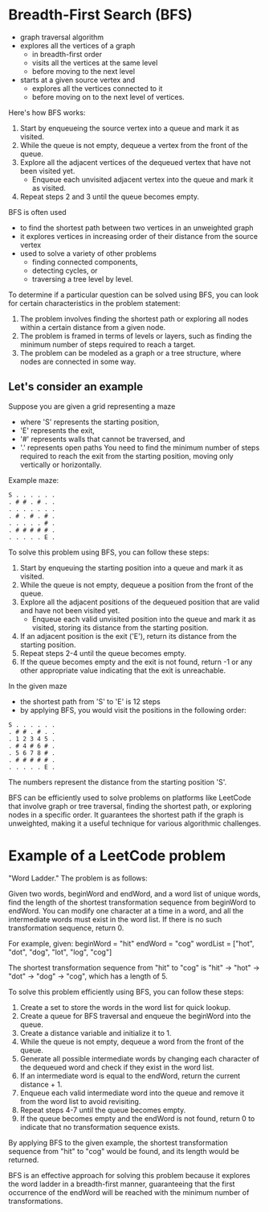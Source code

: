 # Breadth-First Search (BFS)
- graph traversal algorithm 
- explores all the vertices of a graph 
    - in breadth-first order
    - visits all the vertices at the same level 
    - before moving to the next level
- starts at a given source vertex and 
    - explores all the vertices connected to it 
    - before moving on to the next level of vertices.

Here's how BFS works:
1. Start by enqueueing the source vertex into a queue and mark it as visited.
2. While the queue is not empty, dequeue a vertex from the front of the queue.
3. Explore all the adjacent vertices of the dequeued vertex that have not been visited yet.
   - Enqueue each unvisited adjacent vertex into the queue and mark it as visited.
4. Repeat steps 2 and 3 until the queue becomes empty.

BFS is often used 
-  to find the shortest path between two vertices in an unweighted graph
- it explores vertices in increasing order of their distance from the source vertex
- used to solve a variety of other problems
    - finding connected components, 
    - detecting cycles, or 
    - traversing a tree level by level.

To determine if a particular question can be solved using BFS, you can look for certain characteristics in the problem statement:
1. The problem involves finding the shortest path or exploring all nodes within a certain distance from a given node.
2. The problem is framed in terms of levels or layers, such as finding the minimum number of steps required to reach a target.
3. The problem can be modeled as a graph or a tree structure, where nodes are connected in some way.

## Let's consider an example 
Suppose you are given a grid representing a maze
- where 'S' represents the starting position, 
- 'E' represents the exit, 
- '#' represents walls that cannot be traversed, and 
- '.' represents open paths
You need to find the minimum number of steps required to reach the exit from the starting position, moving only vertically or horizontally.

Example maze:
```
S . . . . . .
. # # . # . .
. . . . . . .
. # . # . # .
. . . . . # .
. # # # # # .
. . . . . E .
```

To solve this problem using BFS, you can follow these steps:
1. Start by enqueuing the starting position into a queue and mark it as visited.
2. While the queue is not empty, dequeue a position from the front of the queue.
3. Explore all the adjacent positions of the dequeued position that are valid and have not been visited yet.
   - Enqueue each valid unvisited position into the queue and mark it as visited, storing its distance from the starting position.
4. If an adjacent position is the exit ('E'), return its distance from the starting position.
5. Repeat steps 2-4 until the queue becomes empty.
6. If the queue becomes empty and the exit is not found, return -1 or any other appropriate value indicating that the exit is unreachable.

In the given maze
- the shortest path from 'S' to 'E' is 12 steps
- by applying BFS, you would visit the positions in the following order:
```
S . . . . . .
. # # . # . .
. 1 2 3 4 5 .
. # 4 # 6 # .
. 5 6 7 8 # .
. # # # # # .
. . . . . E .
```
The numbers represent the distance from the starting position 'S'.

BFS can be efficiently used to solve problems on platforms like LeetCode that involve graph or tree traversal, finding the shortest path, or exploring nodes in a specific order. It guarantees the shortest path if the graph is unweighted, making it a useful technique for various algorithmic challenges.


# Example of a LeetCode problem
"Word Ladder." The problem is as follows:

Given two words, beginWord and endWord, and a word list of unique words, find the length of the shortest transformation sequence from beginWord to endWord. You can modify one character at a time in a word, and all the intermediate words must exist in the word list. If there is no such transformation sequence, return 0.

For example, given:
beginWord = "hit"
endWord = "cog"
wordList = ["hot", "dot", "dog", "lot", "log", "cog"]

The shortest transformation sequence from "hit" to "cog" is "hit" -> "hot" -> "dot" -> "dog" -> "cog", which has a length of 5.

To solve this problem efficiently using BFS, you can follow these steps:

1. Create a set to store the words in the word list for quick lookup.
2. Create a queue for BFS traversal and enqueue the beginWord into the queue.
3. Create a distance variable and initialize it to 1.
4. While the queue is not empty, dequeue a word from the front of the queue.
5. Generate all possible intermediate words by changing each character of the dequeued word and check if they exist in the word list.
6. If an intermediate word is equal to the endWord, return the current distance + 1.
7. Enqueue each valid intermediate word into the queue and remove it from the word list to avoid revisiting.
8. Repeat steps 4-7 until the queue becomes empty.
9. If the queue becomes empty and the endWord is not found, return 0 to indicate that no transformation sequence exists.

By applying BFS to the given example, the shortest transformation sequence from "hit" to "cog" would be found, and its length would be returned.

BFS is an effective approach for solving this problem because it explores the word ladder in a breadth-first manner, guaranteeing that the first occurrence of the endWord will be reached with the minimum number of transformations.